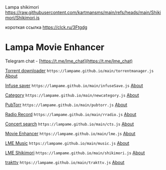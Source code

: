 Lampa shikimori
https://raw.githubusercontent.com/kartmansms/main/refs/heads/main/Shikimori/Shikimori.js

короткая ссылка https://clck.ru/3Ftgdg

# Lampa Movie Enhancer

Telegram chat - [https://t.me/lme_chat](https://t.me/lme_chat)

[Torrent downloader](https://lampame.github.io/main/torrentmanager.js) `https://lampame.github.io/main/torrentmanager.js` [About](https://teletype.in/@lme/torrentmanager)

[Infuse saver](https://lampame.github.io/main/infuseSave.js) `https://lampame.github.io/main/infuseSave.js` [About](https://teletype.in/@lme/infusesave)

[Category](https://lampame.github.io/main/newcategory.js) `https://lampame.github.io/main/newcategory.js` [About](https://teletype.in/@lme/newcategory)

[PubTorr](https://lampame.github.io/main/pubtorr.js) `https://lampame.github.io/main/pubtorr.js` [About](https://teletype.in/@lme/pubtorr)

[Radio Record](https://lampame.github.io/main/rradio.js) `https://lampame.github.io/main/rradio.js` [About](https://teletype.in/@lme/re_radiorecord)

[Concert search](https://lampame.github.io/main/cts.js) `https://lampame.github.io/main/cts.js` [About](https://teletype.in/@lme/cts)

[Movie Enhancer](https://lampame.github.io/main/lme.js) `https://lampame.github.io/main/lme.js` [About](https://teletype.in/@lme/metweaks)

[LME Music](https://lampame.github.io/main/music.js) `https://lampame.github.io/main/music.js` [About](https://teletype.in/@lme/music)

[LME Shikimori](https://lampame.github.io/main/shikimori.js) `https://lampame.github.io/main/shikimori.js` [About](https://teletype.in/@lme/shikimori)

[trakttv](https://lampame.github.io/main/trakttv.js) `https://lampame.github.io/main/trakttv.js` [About](https://teletype.in/@lme/trakttv)
